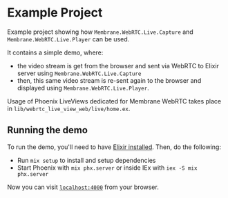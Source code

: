 # Example Project

Example project showing how `Membrane.WebRTC.Live.Capture` and `Membrane.WebRTC.Live.Player` can be used.

It contains a simple demo, where:
 - the video stream is get from the browser and sent via WebRTC to Elixir server using `Membrane.WebRTC.Live.Capture`
 - then, this same video stream is re-sent again to the browser and displayed using `Membrane.WebRTC.Live.Player`.

Usage of Phoenix LiveViews dedicated for Membrane WebRTC takes place in `lib/webrtc_live_view_web/live/home.ex`.

## Running the demo

To run the demo, you'll need to have [Elixir installed](https://elixir-lang.org/install.html). Then, do the following:

  * Run `mix setup` to install and setup dependencies
  * Start Phoenix with `mix phx.server` or inside IEx with `iex -S mix phx.server`

Now you can visit [`localhost:4000`](http://localhost:4000) from your browser.
